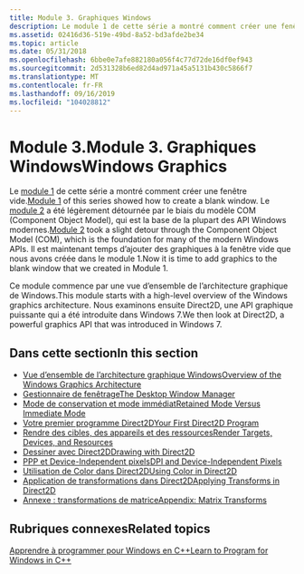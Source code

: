 ```yaml
---
title: Module 3. Graphiques Windows
description: Le module 1 de cette série a montré comment créer une fenêtre vide.
ms.assetid: 02416d36-519e-49bd-8a52-bd3afde2be34
ms.topic: article
ms.date: 05/31/2018
ms.openlocfilehash: 6bbe0e7afe882180a056f4c77d72de16df0ef943
ms.sourcegitcommit: 2d531328b6ed82d4ad971a45a5131b430c5866f7
ms.translationtype: MT
ms.contentlocale: fr-FR
ms.lasthandoff: 09/16/2019
ms.locfileid: "104028812"
---
```

# <a name="module-3-windows-graphics"></a><span data-ttu-id="aa240-104">Module 3.</span><span class="sxs-lookup"><span data-stu-id="aa240-104">Module 3.</span></span> <span data-ttu-id="aa240-105">Graphiques Windows</span><span class="sxs-lookup"><span data-stu-id="aa240-105">Windows Graphics</span></span>

<span data-ttu-id="aa240-106">Le [module 1](your-first-windows-program.md) de cette série a montré comment créer une fenêtre vide.</span><span class="sxs-lookup"><span data-stu-id="aa240-106">[Module 1](your-first-windows-program.md) of this series showed how to create a blank window.</span></span> <span data-ttu-id="aa240-107">Le [module 2](module-2--using-com-in-your-windows-program.md) a été légèrement détournée par le biais du modèle COM (Component Object Model), qui est la base de la plupart des API Windows modernes.</span><span class="sxs-lookup"><span data-stu-id="aa240-107">[Module 2](module-2--using-com-in-your-windows-program.md) took a slight detour through the Component Object Model (COM), which is the foundation for many of the modern Windows APIs.</span></span> <span data-ttu-id="aa240-108">Il est maintenant temps d’ajouter des graphiques à la fenêtre vide que nous avons créée dans le module 1.</span><span class="sxs-lookup"><span data-stu-id="aa240-108">Now it is time to add graphics to the blank window that we created in Module 1.</span></span>

<span data-ttu-id="aa240-109">Ce module commence par une vue d’ensemble de l’architecture graphique de Windows.</span><span class="sxs-lookup"><span data-stu-id="aa240-109">This module starts with a high-level overview of the Windows graphics architecture.</span></span> <span data-ttu-id="aa240-110">Nous examinons ensuite Direct2D, une API graphique puissante qui a été introduite dans Windows 7.</span><span class="sxs-lookup"><span data-stu-id="aa240-110">We then look at Direct2D, a powerful graphics API that was introduced in Windows 7.</span></span>

## <a name="in-this-section"></a><span data-ttu-id="aa240-111">Dans cette section</span><span class="sxs-lookup"><span data-stu-id="aa240-111">In this section</span></span>

-   [<span data-ttu-id="aa240-112">Vue d’ensemble de l’architecture graphique Windows</span><span class="sxs-lookup"><span data-stu-id="aa240-112">Overview of the Windows Graphics Architecture</span></span>](overview-of-the-windows-graphics-architecture.md)
-   [<span data-ttu-id="aa240-113">Gestionnaire de fenêtrage</span><span class="sxs-lookup"><span data-stu-id="aa240-113">The Desktop Window Manager</span></span>](the-desktop-window-manager.md)
-   [<span data-ttu-id="aa240-114">Mode de conservation et mode immédiat</span><span class="sxs-lookup"><span data-stu-id="aa240-114">Retained Mode Versus Immediate Mode</span></span>](retained-mode-versus-immediate-mode.md)
-   [<span data-ttu-id="aa240-115">Votre premier programme Direct2D</span><span class="sxs-lookup"><span data-stu-id="aa240-115">Your First Direct2D Program</span></span>](your-first-direct2d-program.md)
-   [<span data-ttu-id="aa240-116">Rendre des cibles, des appareils et des ressources</span><span class="sxs-lookup"><span data-stu-id="aa240-116">Render Targets, Devices, and Resources</span></span>](render-targets--devices--and-resources.md)
-   [<span data-ttu-id="aa240-117">Dessiner avec Direct2D</span><span class="sxs-lookup"><span data-stu-id="aa240-117">Drawing with Direct2D</span></span>](drawing-with-direct2d.md)
-   [<span data-ttu-id="aa240-118">PPP et Device-Independent pixels</span><span class="sxs-lookup"><span data-stu-id="aa240-118">DPI and Device-Independent Pixels</span></span>](dpi-and-device-independent-pixels.md)
-   [<span data-ttu-id="aa240-119">Utilisation de Color dans Direct2D</span><span class="sxs-lookup"><span data-stu-id="aa240-119">Using Color in Direct2D</span></span>](using-color-in-direct2d.md)
-   [<span data-ttu-id="aa240-120">Application de transformations dans Direct2D</span><span class="sxs-lookup"><span data-stu-id="aa240-120">Applying Transforms in Direct2D</span></span>](applying-transforms-in-direct2d.md)
-   [<span data-ttu-id="aa240-121">Annexe : transformations de matrice</span><span class="sxs-lookup"><span data-stu-id="aa240-121">Appendix: Matrix Transforms</span></span>](appendix--matrix-transforms.md)

## <a name="related-topics"></a><span data-ttu-id="aa240-122">Rubriques connexes</span><span class="sxs-lookup"><span data-stu-id="aa240-122">Related topics</span></span>

<dl> <dt>

[<span data-ttu-id="aa240-123">Apprendre à programmer pour Windows en C++</span><span class="sxs-lookup"><span data-stu-id="aa240-123">Learn to Program for Windows in C++</span></span>](learn-to-program-for-windows.md)
</dt> </dl>

 

 




